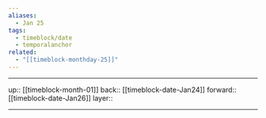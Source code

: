 ```yaml
---
aliases:
  - Jan 25
tags:
  - timeblock/date
  - temporalanchor
related:
  - "[[timeblock-monthday-25]]"
---
```




***

up:: [[timeblock-month-01]]
back:: [[timeblock-date-Jan24]]
forward:: [[timeblock-date-Jan26]]
layer:: 

***
